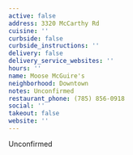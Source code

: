 ```yaml
---
active: false
address: 3320 McCarthy Rd
cuisine: ''
curbside: false
curbside_instructions: ''
delivery: false
delivery_service_websites: ''
hours: ''
name: Moose McGuire's
neighborhood: Downtown
notes: Unconfirmed
restaurant_phone: (785) 856-0918
social: ''
takeout: false
website: ''
---
```


Unconfirmed